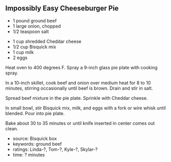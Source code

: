 Impossibly Easy Cheeseburger Pie
--------------------------------

- 1 pound ground beef
- 1 large onion, chopped
- 1/2 teaspoon salt
<!-- -->
- 1 cup shredded Cheddar cheese
- 1/2 cup Bisquick mix
- 1 cup milk
- 2 eggs

Heat oven to 400 degrees F. Spray a 9-inch glass pie plate with
cooking spray.

In a 10-inch skillet, cook beef and onion over medium heat for 8 to 10
minutes, stirring occasionally until beef is brown.  Drain and stir in
salt.

Spread beef mixture in the pie plate. Sprinkle with Cheddar cheese.

In small bowl, stir Bisquick mix, milk, and eggs with a fork or wire
whisk until blended. Pour into pie plate.

Bake about 30 to 35 minutes or until knife inserted in center comes
out clean.

- source: Bisquick box
- keywords: ground beef
- ratings: Linda-?, Tom-?, Kyle-?, Skylar-?
- time: ? minutes
